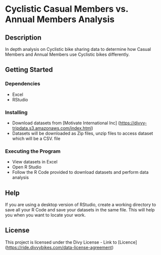 # Cyclistic Casual Members vs. Annual Members Analysis

## Description
In depth analysis on Cyclistic bike sharing data to determine how Casual Members and Annual Members use Cyclistic bikes differently.

## Getting Started

### Dependencies 
* Excel
* RStudio

### Installing
* Download datasets from [Motivate International Inc] (https://divvy-tripdata.s3.amazonaws.com/index.html) 
* Datasets will be downloaded as Zip files, unzip files to access dataset which will be a CSV. file 

### Executing the Program
* View datasets in Excel 
* Open R Studio
* Follow the R Code provided to download datasets and perform data analysis

## Help
If you are using a desktop version of RStudio, create a working directory to save all your R Code and save your datasets in the same file. This will help you when you want to locate your work. 

## License 
This project is licensed under the Divy License - Link to [Licence] (https://ride.divvybikes.com/data-license-agreement)

